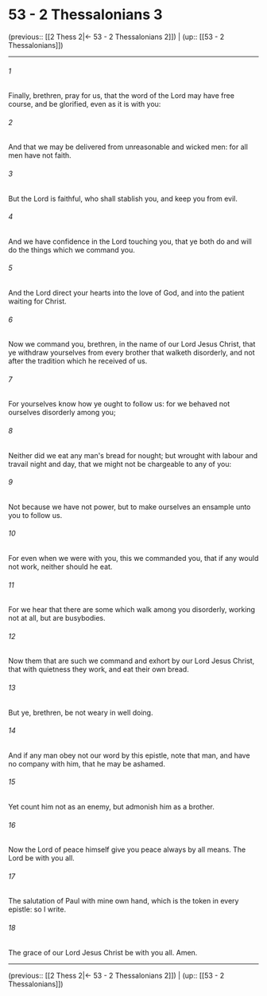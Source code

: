 # 53 - 2 Thessalonians 3

(previous:: [[2 Thess 2|← 53 - 2 Thessalonians 2]]) | (up:: [[53 - 2 Thessalonians]])

***


###### 1 
Finally, brethren, pray for us, that the word of the Lord may have free course, and be glorified, even as it is with you: 

###### 2 
And that we may be delivered from unreasonable and wicked men: for all men have not faith. 

###### 3 
But the Lord is faithful, who shall stablish you, and keep you from evil. 

###### 4 
And we have confidence in the Lord touching you, that ye both do and will do the things which we command you. 

###### 5 
And the Lord direct your hearts into the love of God, and into the patient waiting for Christ. 

###### 6 
Now we command you, brethren, in the name of our Lord Jesus Christ, that ye withdraw yourselves from every brother that walketh disorderly, and not after the tradition which he received of us. 

###### 7 
For yourselves know how ye ought to follow us: for we behaved not ourselves disorderly among you; 

###### 8 
Neither did we eat any man's bread for nought; but wrought with labour and travail night and day, that we might not be chargeable to any of you: 

###### 9 
Not because we have not power, but to make ourselves an ensample unto you to follow us. 

###### 10 
For even when we were with you, this we commanded you, that if any would not work, neither should he eat. 

###### 11 
For we hear that there are some which walk among you disorderly, working not at all, but are busybodies. 

###### 12 
Now them that are such we command and exhort by our Lord Jesus Christ, that with quietness they work, and eat their own bread. 

###### 13 
But ye, brethren, be not weary in well doing. 

###### 14 
And if any man obey not our word by this epistle, note that man, and have no company with him, that he may be ashamed. 

###### 15 
Yet count him not as an enemy, but admonish him as a brother. 

###### 16 
Now the Lord of peace himself give you peace always by all means. The Lord be with you all. 

###### 17 
The salutation of Paul with mine own hand, which is the token in every epistle: so I write. 

###### 18 
The grace of our Lord Jesus Christ be with you all. Amen.

***

(previous:: [[2 Thess 2|← 53 - 2 Thessalonians 2]]) | (up:: [[53 - 2 Thessalonians]])
